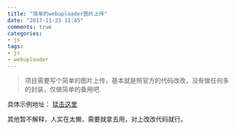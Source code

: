 ```yaml
---
title: "简单的webuploader图片上传"
date: "2017-11-23 11:45"
comments: true
categories:
- js
tags:
- js
- webuploader
---
```


> 项目需要写个简单的图片上传，基本就是照官方的代码改改，没有做任何多的封装，仅做简单的备用吧.
<!-- more -->

具体示例地址： [猛击这里](/my/webuploader/index.html)

其他暂不解释，人实在太懒，需要就拿去用，对上改改代码就行。